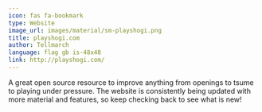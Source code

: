 ```yaml
---
icon: fas fa-bookmark
type: Website
image_url: images/material/sm-playshogi.png
title: playshogi.com
author: Tellmarch
language: flag gb is-48x48
link: http://playshogi.com/
---
```


A great open source resource to improve anything from openings to tsume to playing under pressure. The website is consistently being updated with more material and features, so keep checking back to see what is new!
